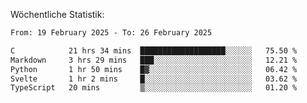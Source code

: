 
Wöchentliche Statistik:
<!--START_SECTION:waka-->

```txt
From: 19 February 2025 - To: 26 February 2025

C            21 hrs 34 mins  ███████████████████░░░░░░   75.50 %
Markdown     3 hrs 29 mins   ███░░░░░░░░░░░░░░░░░░░░░░   12.21 %
Python       1 hr 50 mins    █▓░░░░░░░░░░░░░░░░░░░░░░░   06.42 %
Svelte       1 hr 2 mins     █░░░░░░░░░░░░░░░░░░░░░░░░   03.62 %
TypeScript   20 mins         ▒░░░░░░░░░░░░░░░░░░░░░░░░   01.20 %
```

<!--END_SECTION:waka-->

